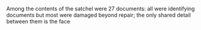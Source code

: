Among the contents of the satchel were 27 documents: all were identifying documents but most were damaged beyond repair; the only shared detail between them is the face